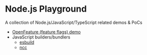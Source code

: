 # Node.js Playground

A collection of Node.js/JavaScript/TypeScript related demos & PoCs

 - [OpenFeature (feature flags) demo](open-feature-demo)
 - JavaScript builders/bundlers
   - [esbuild](esbuild-bundling)
   - [ncc](ncc-bundling)
